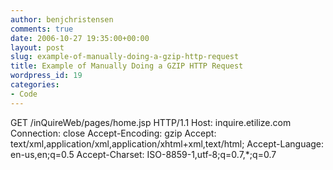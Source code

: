```yaml
---
author: benjchristensen
comments: true
date: 2006-10-27 19:35:00+00:00
layout: post
slug: example-of-manually-doing-a-gzip-http-request
title: Example of Manually Doing a GZIP HTTP Request
wordpress_id: 19
categories:
- Code
---
```


GET /inQuireWeb/pages/home.jsp HTTP/1.1
Host: inquire.etilize.com
Connection: close
Accept-Encoding: gzip
Accept: text/xml,application/xml,application/xhtml+xml,text/html;
Accept-Language: en-us,en;q=0.5
Accept-Charset: ISO-8859-1,utf-8;q=0.7,*;q=0.7
